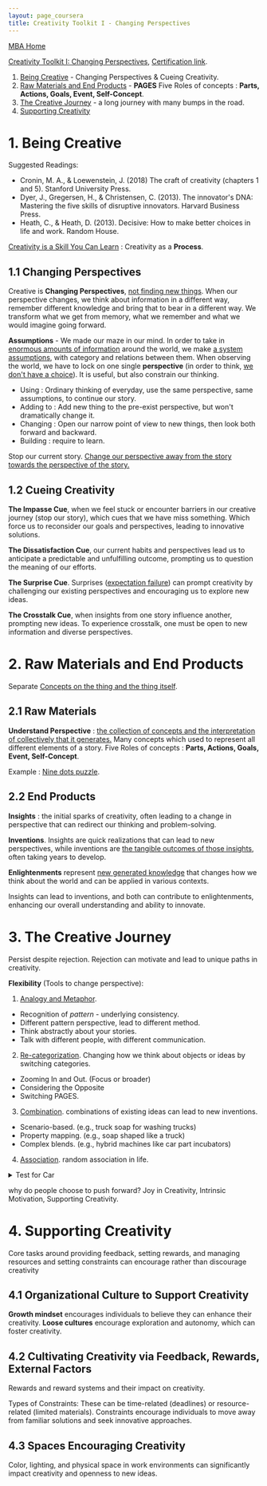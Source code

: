 ```yaml
---
layout: page_coursera
title: Creativity Toolkit I - Changing Perspectives
---
```


[MBA Home](../../0index)

[Creativity Toolkit I: Changing Perspectives](https://www.coursera.org/learn/creativity-toolkit-1/home/week/1), [Certification link](https://www.coursera.org/account/accomplishments/verify/NUI04D89ZRZK).

1. [Being Creative](#l1) - Changing Perspectives & Cueing Creativity.
2. [Raw Materials and End Products](#l2) - **PAGES** Five Roles of concepts : **Parts, Actions, Goals, Event, Self-Concept**.
3. [The Creative Journey](#l3) - a long journey with many bumps in the road.
4. [Supporting Creativity](#l4)


<a name="l1"></a>
# 1. Being Creative

Suggested Readings:
* Cronin, M. A., & Loewenstein, J. (2018) The craft of creativity (chapters 1 and 5). Stanford University Press.
* Dyer, J., Gregersen, H., & Christensen, C. (2013). The innovator's DNA: Mastering the five skills of disruptive innovators. Harvard Business Press.
* Heath, C., & Heath, D. (2013). Decisive: How to make better choices in life and work. Random House.

<u>Creativity is a Skill You Can Learn</u> : Creativity as a **Process**.

## 1.1 Changing Perspectives

Creative is **Changing Perspectives**, <u>not finding new things</u>.
When our perspective changes, we think about information in a different way, remember different knowledge and bring that to bear in a different way. We transform what we get from memory, what we remember and what we would imagine going forward.  

**Assumptions** - We made our maze in our mind.
In order to take in <u>enormous amounts of information</u> around the world, we make <u>a system assumptions</u>, with category and relations between them.
When observing the world, we have to lock on one single **perspective** (in order to think, <u>we don't have a choice</u>). It is useful, but also constrain our thinking.

* Using : Ordinary thinking of everyday, use the same perspective, same assumptions, to continue our story.
* Adding to : Add new thing to the pre-exist perspective, but won't dramatically change it.
* Changing : Open our narrow point of view to new things, then look both forward and backward.
* Building : require to learn.

Stop our current story. <u>Change our perspective away from the story towards the perspective of the story.</u>

## 1.2 Cueing Creativity

**The Impasse Cue**, when we feel stuck or encounter barriers in our creative journey (stop our story), which cues that we have miss something. Which force us to reconsider our goals and perspectives, leading to innovative solutions.

**The Dissatisfaction Cue**, our current habits and perspectives lead us to anticipate a predictable and unfulfilling outcome, prompting us to question the meaning of our efforts.

**The Surprise Cue**. Surprises (<u>expectation failure</u>) can prompt creativity by challenging our existing perspectives and encouraging us to explore new ideas.

**The Crosstalk Cue**, when insights from one story influence another, prompting new ideas. To experience crosstalk, one must be open to new information and diverse perspectives.


<a name="l2"></a>
# 2. Raw Materials and End Products

Separate <u>Concepts on the thing and the thing itself</u>.

## 2.1 Raw Materials

**Understand Perspective** : <u>the collection of concepts and the interpretation of collectively that it generates.</u> Many concepts which used to represent all different elements of a story. Five Roles of concepts : **Parts, Actions, Goals, Event, Self-Concept**.

Example : [Nine dots puzzle](https://en.wikipedia.org/wiki/Nine_dots_puzzle).

## 2.2 End Products

**Insights** : the initial sparks of creativity, often leading to a change in perspective that can redirect our thinking and problem-solving.

**Inventions**. Insights are quick realizations that can lead to new perspectives, while inventions are <u>the tangible outcomes of those insights</u>, often taking years to develop.

**Enlightenments** represent <u>new generated knowledge</u> that changes how we think about the world and can be applied in various contexts.

Insights can lead to inventions, and both can contribute to enlightenments, enhancing our overall understanding and ability to innovate.

<a name="l3"></a>
# 3. The Creative Journey

Persist despite rejection. Rejection can motivate and lead to unique paths in creativity.

**Flexibility** (Tools to change perspective):  
1. <u>Analogy and Metaphor</u>.
  * Recognition of *pattern* - underlying consistency.
  * Different pattern perspective, lead to different method.
  * Think abstractly about your stories.
  * Talk with different people, with different communication.
2. <u>Re-categorization</u>. Changing how we think about objects or ideas by switching categories.
  * Zooming In and Out. (Focus or broader)
  * Considering the Opposite
  * Switching PAGES.
3. <u>Combination</u>. combinations of existing ideas can lead to new inventions.
  * Scenario-based. (e.g., truck soap for washing trucks)
  * Property mapping. (e.g., soap shaped like a truck)
  * Complex blends. (e.g., hybrid machines like car part incubators)
4. <u>Association</u>. random association in life.

<details>
  <summary>Test for Car</summary>

<li>Analogy：火车、飞机、公交。蚂蚁的队伍。</li>
<li>Re-categorization: (1) 交通工具。油车/电车。玩具车。(2) 自行车、电驴、摩托车。(3) PAGES：  Parts: 道路、显示屏、方向盘；Action：驾驶、Goal: 回家、出游； Event：行驶、事故、等待, Self-concept：驾驶员、乘客。</li>
<li>Combination: Car + AR/VR; Car + AI; Car + NERF</li>
<li>Association: Car + Minecraft, Car + Fishing, Car + Bird watching</li>

</details>

why do people choose to push forward? Joy in Creativity, Intrinsic Motivation, Supporting Creativity.


<a name="l4"></a>
# 4. Supporting Creativity

Core tasks around providing feedback, setting rewards, and managing resources and setting constraints can encourage rather than discourage creativity

## 4.1 Organizational Culture to Support Creativity

**Growth mindset** encourages individuals to believe they can enhance their creativity. **Loose cultures** encourage exploration and autonomy, which can foster creativity.

## 4.2 Cultivating Creativity via Feedback, Rewards, External Factors

Rewards and reward systems and their impact on creativity.

Types of Constraints: These can be time-related (deadlines) or resource-related (limited materials). Constraints encourage individuals to move away from familiar solutions and seek innovative approaches.

## 4.3 Spaces Encouraging Creativity

Color, lighting, and physical space in work environments can significantly impact creativity and openness to new ideas.
